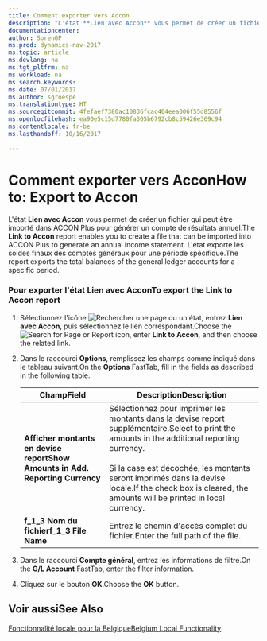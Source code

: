 ```yaml
---
title: Comment exporter vers Accon
description: "L'état **Lien avec Accon** vous permet de créer un fichier qui peut être importé dans ACCON Plus pour générer un compte de résultats annuel. L'état exporte les soldes finaux des comptes généraux pour une période spécifique."
documentationcenter: 
author: SorenGP
ms.prod: dynamics-nav-2017
ms.topic: article
ms.devlang: na
ms.tgt_pltfrm: na
ms.workload: na
ms.search.keywords: 
ms.date: 07/01/2017
ms.author: sgroespe
ms.translationtype: HT
ms.sourcegitcommit: 4fefaef7380ac10836fcac404eea006f55d8556f
ms.openlocfilehash: ea90e5c15d7780fa305b6792cb8c59426e369c94
ms.contentlocale: fr-be
ms.lasthandoff: 10/16/2017

---
```

# <a name="how-to-export-to-accon"></a><span data-ttu-id="22664-104">Comment exporter vers Accon</span><span class="sxs-lookup"><span data-stu-id="22664-104">How to: Export to Accon</span></span>
<span data-ttu-id="22664-105">L'état **Lien avec Accon** vous permet de créer un fichier qui peut être importé dans ACCON Plus pour générer un compte de résultats annuel.</span><span class="sxs-lookup"><span data-stu-id="22664-105">The **Link to Accon** report enables you to create a file that can be imported into ACCON Plus to generate an annual income statement.</span></span> <span data-ttu-id="22664-106">L'état exporte les soldes finaux des comptes généraux pour une période spécifique.</span><span class="sxs-lookup"><span data-stu-id="22664-106">The report exports the total balances of the general ledger accounts for a specific period.</span></span>  
  
### <a name="to-export-the-link-to-accon-report"></a><span data-ttu-id="22664-107">Pour exporter l'état Lien avec Accon</span><span class="sxs-lookup"><span data-stu-id="22664-107">To export the Link to Accon report</span></span>  
  
1.  <span data-ttu-id="22664-108">Sélectionnez l'icône ![Rechercher une page ou un état](media/ui-search/search_small.png "icône Rechercher une page ou un état"), entrez **Lien avec Accon**, puis sélectionnez le lien correspondant.</span><span class="sxs-lookup"><span data-stu-id="22664-108">Choose the ![Search for Page or Report](media/ui-search/search_small.png "Search for Page or Report icon") icon, enter **Link to Accon**, and then choose the related link.</span></span>  
  
2.  <span data-ttu-id="22664-109">Dans le raccourci **Options**, remplissez les champs comme indiqué dans le tableau suivant.</span><span class="sxs-lookup"><span data-stu-id="22664-109">On the **Options** FastTab, fill in the fields as described in the following table.</span></span>  
  
    |<span data-ttu-id="22664-110">Champ</span><span class="sxs-lookup"><span data-stu-id="22664-110">Field</span></span>|<span data-ttu-id="22664-111">Description</span><span class="sxs-lookup"><span data-stu-id="22664-111">Description</span></span>|  
    |---------------------------------|---------------------------------------|  
    |<span data-ttu-id="22664-112">**Afficher montants en devise report**</span><span class="sxs-lookup"><span data-stu-id="22664-112">**Show Amounts in Add. Reporting Currency**</span></span>|<span data-ttu-id="22664-113">Sélectionnez pour imprimer les montants dans la devise report supplémentaire.</span><span class="sxs-lookup"><span data-stu-id="22664-113">Select to print the amounts in the additional reporting currency.</span></span><br /><br /> <span data-ttu-id="22664-114">Si la case est décochée, les montants seront imprimés dans la devise locale.</span><span class="sxs-lookup"><span data-stu-id="22664-114">If the check box is cleared, the amounts will be printed in local currency.</span></span>|  
    |<span data-ttu-id="22664-115">**f_1_3 Nom du fichier**</span><span class="sxs-lookup"><span data-stu-id="22664-115">**f_1_3 File Name**</span></span>|<span data-ttu-id="22664-116">Entrez le chemin d'accès complet du fichier.</span><span class="sxs-lookup"><span data-stu-id="22664-116">Enter the full path of the file.</span></span>|  
  
3.  <span data-ttu-id="22664-117">Dans le raccourci **Compte général**, entrez les informations de filtre.</span><span class="sxs-lookup"><span data-stu-id="22664-117">On the **G/L Account** FastTab, enter the filter information.</span></span>  
  
4.  <span data-ttu-id="22664-118">Cliquez sur le bouton **OK**.</span><span class="sxs-lookup"><span data-stu-id="22664-118">Choose the **OK** button.</span></span>  
  
## <a name="see-also"></a><span data-ttu-id="22664-119">Voir aussi</span><span class="sxs-lookup"><span data-stu-id="22664-119">See Also</span></span>  
 [<span data-ttu-id="22664-120">Fonctionnalité locale pour la Belgique</span><span class="sxs-lookup"><span data-stu-id="22664-120">Belgium Local Functionality</span></span>](belgium-local-functionality.md)
